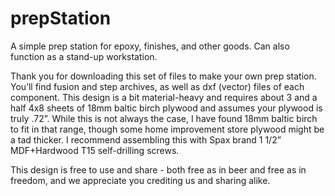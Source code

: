 # prepStation
A simple prep station for epoxy, finishes, and other goods. Can also function as a stand-up workstation.

Thank you for downloading this set of files to make your own prep station. You’ll find fusion and step archives, as well as dxf (vector) files of each component. This design is a bit material-heavy and requires about 3 and a half 4x8 sheets of 18mm baltic birch plywood and assumes your plywood is truly .72”. While this is not always the case, I have found 18mm baltic birch to fit in that range, though some home improvement store plywood might be a tad thicker. I recommend assembling this with Spax brand 1 1/2” MDF+Hardwood T15 self-drilling screws.

This design is free to use and share - both free as in beer and free as in freedom, and we appreciate you crediting us and sharing alike.
